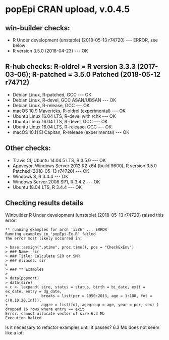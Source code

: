 
# popEpi CRAN upload, v.0.4.5

## win-builder checks:
* R Under development (unstable) (2018-05-13 r74720) --- ERROR, see below
* R version 3.5.0 (2018-04-23) --- OK

## R-hub checks: R-oldrel = R version 3.3.3 (2017-03-06); R-patched = 3.5.0 Patched (2018-05-12 r74712)
* Debian Linux, R-patched, GCC --- OK
* Debian Linux, R-devel, GCC ASAN/UBSAN --- OK
* Debian Linux, R-release, GCC --- OK
* macOS 10.9 Mavericks, R-oldrel (experimental) --- OK
* Ubuntu Linux 16.04 LTS, R-devel with rchk --- OK
* Ubuntu Linux 16.04 LTS, R-devel, GCC --- OK
* Ubuntu Linux 16.04 LTS, R-release, GCC --- OK
* macOS 10.11 El Capitan, R-release (experimental) --- OK

## Other checks:
* Travis CI, Ubuntu 14.04.5 LTS, R 3.5.0 --- OK
* Appveyor, Windows Server 2012 R2 x64 (build 9600), R version 3.5.0 Patched (2018-05-13 r74720) --- OK
* Windows 8, R 3.4.4 --- OK
* Windows Server 2008 SP1, R 3.4.2 --- OK
* Ubuntu 18.04 LTS, R 3.4.4 --- OK

## Checking results details

Winbuilder R Under development (unstable) (2018-05-13 r74720) raised this error:

```
** running examples for arch 'i386' ... ERROR
Running examples in 'popEpi-Ex.R' failed
The error most likely occurred in:

> base::assign(".ptime", proc.time(), pos = "CheckExEnv")
> ### Name: sir
> ### Title: Calculate SIR or SMR
> ### Aliases: sir
> 
> ### ** Examples
> 
> data(popmort)
> data(sire)
> c <- lexpand( sire, status = status, birth = bi_date, exit = ex_date, entry = dg_date,
+               breaks = list(per = 1950:2013, age = 1:100, fot = c(0,10,20,Inf)), 
+               aggre = list(fot, agegroup = age, year = per, sex) )
dropped 16 rows where entry == exit
Error: cannot allocate vector of size 6.3 Mb
Execution halted
```

Is it necessary to refactor examples until it passes? 6.3 Mb does not seem like
a lot.
